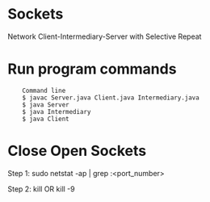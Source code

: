 # Sockets
Network Client-Intermediary-Server with Selective Repeat

# Run program commands 

```
 	Command line
    $ javac Server.java Client.java Intermediary.java	
    $ java Server 
    $ java Intermediary
    $ java Client
```


# Close Open Sockets

Step 1: sudo netstat -ap | grep :<port_number>

Step 2: kill  <pid> 
		OR 
		kill -9 <pid>
